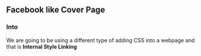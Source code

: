 ## Facebook like Cover Page

### Into

We are going to be using a different type of adding CSS into a webpage and that is
**Internal Style Linking** 

